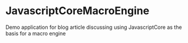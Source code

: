 # JavascriptCoreMacroEngine
Demo application for blog article discussing using JavascriptCore as the basis for a macro engine

